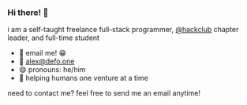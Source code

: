 ### Hi there! 👋

i am a self-taught freelance full-stack programmer, [@hackclub](https://github.com/hackclub) chapter leader, and full-time student

- 💬 email me! 😁
- 📨 [alex@defo.one](mailto:alex@defo.one)
- 😄 pronouns: he/him
- 💖 helping humans one venture at a time

need to contact me? feel free to send me an email anytime!

